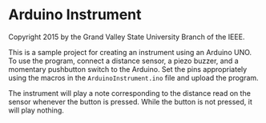 Arduino Instrument
==================
Copyright 2015 by the Grand Valley State University Branch of the IEEE.

This is a sample project for creating an instrument using an Arduino UNO.
To use the program, connect a distance sensor, a piezo buzzer, and a momentary
pushbutton switch to the Arduino. Set the pins appropriately using the macros
in the `ArduinoInstrument.ino` file and upload the program.

The instrument will play a note corresponding to the distance read on the sensor
whenever the button is pressed. While the button is not pressed, it will play
nothing.
